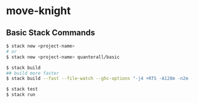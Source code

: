 # move-knight

## Basic Stack Commands

```bash
$ stack new <project-name>
# or
$ stack new <project-name> quanterall/basic

$ stack build
## build more faster
$ stack build --fast --file-watch --ghc-options "-j4 +RTS -A128m -n2m -RTS"

$ stack test
$ stack run
```